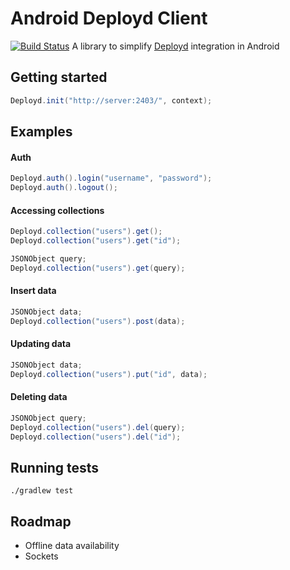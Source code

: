 Android Deployd Client
=====

[![Build Status](https://travis-ci.org/Nytyr/Deployd-Android-Client.svg?branch=master)](https://travis-ci.org/Nytyr/Deployd-Android-Client)
A library to simplify [Deployd](http://deployd.com) integration in Android

## Getting started
```java
Deployd.init("http://server:2403/", context);
```

## Examples
#### Auth
```java
Deployd.auth().login("username", "password");
Deployd.auth().logout();
```

#### Accessing collections
```java
Deployd.collection("users").get();
Deployd.collection("users").get("id");

JSONObject query;
Deployd.collection("users").get(query);
```

#### Insert data
```java
JSONObject data;
Deployd.collection("users").post(data);
```

#### Updating data
```java
JSONObject data;
Deployd.collection("users").put("id", data);
```

#### Deleting data
```java
JSONObject query;
Deployd.collection("users").del(query);
Deployd.collection("users").del("id");
```
## Running tests
```
./gradlew test
```

## Roadmap
- Offline data availability
- Sockets